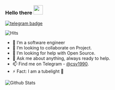 ### Hello there <img src="https://media2.giphy.com/media/I0zU6W4SvVUA0/giphy.gif?cid=6c09b952jq00xmsql5uziirqe5kvxpir8slyn8e4btn1dbhc&rid=giphy.gif" width="30px">
[![telegram badge](https://img.shields.io/badge/vishnu175-30302f?style=flat&logo=telegram)](https://t.me/csv1990)

![Hits](https://hits.seeyoufarm.com/api/count/incr/badge.svg?url=https://github.com/vishnu175/)

- 🔭 I’m a software engineer
- 👬 I’m looking to collaborate on Project.
- 👀 I’m looking for help with Open Source.
- 💬 Ask me about anything, always ready to help.
- 📫 Find me on Telegram - [@csv1990](https://t.me/csv1990).
- ⚡ Fact: I am a tubelight 🤣

![Github Stats](https://github-readme-stats.vercel.app/api?username=vishnu175&show_icons=true&title_color=fff&icon_color=79ff97&text_color=9f9f9f&bg_color=151515)

